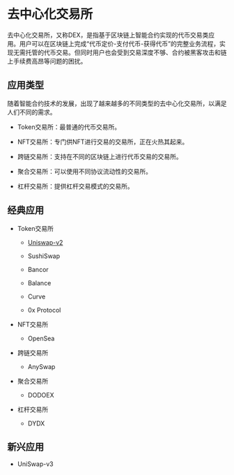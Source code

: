# 去中心化交易所
    
去中心化交易所，又称DEX，是指基于区块链上智能合约实现的代币交易类应用。用户可以在区块链上完成“代币定价-支付代币-获得代币”的完整业务流程，实现无需托管的代币交易。但同时用户也会受到交易深度不够、合约被黑客攻击和链上手续费高昂等问题的困扰。

## 应用类型

随着智能合约技术的发展，出现了越来越多的不同类型的去中心化交易所，以满足人们不同的需求。

- Token交易所：最普通的代币交易所。

- NFT交易所：专门供NFT进行交易的交易所，正在火热其起来。

- 跨链交易所：支持在不同的区块链上进行代币交易的交易所。

- 聚合交易所：可以使用不同协议流动性的交易所。

- 杠杆交易所：提供杠杆交易模式的交易所。

## 经典应用

- Token交易所

    - [Uniswap-v2](./Uniswap-v2/index.md)

    - SushiSwap

    - Bancor

    - Balance

    - Curve

    - 0x Protocol

- NFT交易所

    - OpenSea

- 跨链交易所

    - AnySwap

- 聚合交易所

    - DODOEX

- 杠杆交易所

    - DYDX


## 新兴应用

- UniSwap-v3
